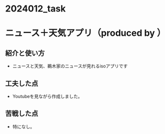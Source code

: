# 2024012_task
# ニュース＋天気アプリ（produced by ）

## 紹介と使い方

  - ニュースと天気、鵜木家のニュースが見れるisoアプリです

## 工夫した点

  - Youtubeを見ながら作成しました。

## 苦戦した点

  - 特になし。
